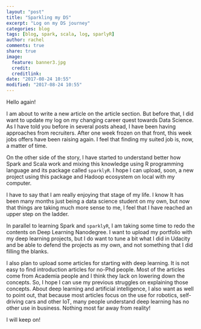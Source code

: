 ```yaml
---
layout: "post"
title: "Sparkling my DS"
excerpt: "Log on my DS journey"
categories: blog
tags: [blog, spark, scala, log, sparlyR]
author: rachel
comments: true
share: true
image:
  feature: banner3.jpg
  credit:
  creditlink:
date: "2017-08-24 10:55"
modified: "2017-08-24 10:55"
---
```


Hello again!

I am about to write a new article on the article section. But before that, I did want to update my log on my changing career quest towards Data Science.
As I have told you before in several posts ahead, I have been having approaches from recruiters. After one week frozen on that front, this week jobs offers have been raising again. I feel that finding my suited job is, now, a matter of time.

On the other side of the story, I have started to understand better how Spark and Scala work and mixing this knowledge using R programming language and its package called `sparklyR`. I hope I can upload, soon, a new project using this package and Hadoop ecosystem on local with my computer.

I have to say that I am really enjoying that stage of my life. I know It has been many months just being a data science student on my own, but now that things are taking much more sense to me, I feel that I have reached an upper step on the ladder.

In parallel to learning Spark and `sparklyR`, I am taking some time to redo the contents on Deep Learning Nanodegree. I want to upload my portfolio with my deep learning projects, but I do want to tune a bit what I did in Udacity and be able to defend the projects as my own, and not something that I did filling the blanks.

I also plan to upload some articles for starting with deep learning. It is not easy to find introduction articles for no-Phd people. Most of the articles come from Academia people and I think they lack on lowering down the concepts. So, I hope I can use my previous struggles on explaining those concepts.
About deep learning and artificial intelligence, I also want as well to point out, that because most articles focus on the use for robotics, self-driving cars and other IoT, many people understand deep learning has no other use in business. Nothing most far away from reality!

I will keep on!
